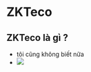 # ZKTeco 
## ZKTeco là gì ?
- tôi cũng không biết nữa
- ![](./https://i.pinimg.com/736x/75/b8/f2/75b8f250327d7e7ec1164e08105e238c.jpg)

